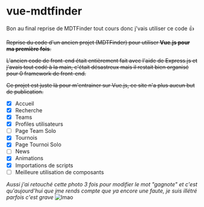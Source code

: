 # vue-mdtfinder

Bon au final reprise de MDTFinder tout cours donc j'vais utiliser ce code 👍

~~Reprise du code d'un ancien projet (MDTFinder) pour utiliser **Vue.js pour ma première fois**.~~

~~L'ancien code de front-end était entièrement fait avec l'aide de Express.js et j'avais tout codé à la main, c'était désastreux mais il restait bien organisé pour 0 framework de front-end.~~

~~Ce projet est juste là pour m'entrainer sur Vue.js, ce site n'a plus aucun but de publication.~~

- [x] Accueil
- [x] Recherche
- [x] Teams
- [x] Profiles utilisateurs
- [ ] Page Team Solo
- [x] Tournois
- [x] Page Tournoi Solo
- [ ] News
- [x] Animations
- [x] Importations de scripts
- [ ] Meilleure utilisation de composants

*Aussi j'ai retouché cette photo 3 fois pour modifier le mot "gagnote" et c'est qu'aujourd'hui que jme rends compte que ya encore une faute, je suis illétré parfois c'est grave*
![lmao](https://media.discordapp.net/attachments/405780210265620480/908161235864920085/unknown.png?width=1191&height=670)
